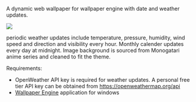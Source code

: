 A dynamic web wallpaper for wallpaper engine with date and weather updates.

![](https://github.com/ceasback/wallpapereng/blob/master/cal_preview.png)

periodic weather updates include temperature, pressure, humidity, wind speed and direction and visibility every hour. Monthly calender updates every day at midnight. Image background is sourced from Monogatari anime series and cleaned to fit the theme.

Requirements:
  - OpenWeather API key is required for weather updates. A personal free tier API key can be obtained from https://openweathermap.org/api
  - [Wallpaper Engine](https://www.wallpaperengine.io/en) application for windows 
